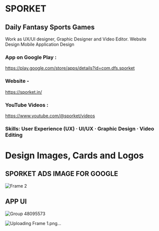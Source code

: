 # SPORKET 
## Daily Fantasy Sports Games

Work as UX/UI designer, Graphic Designer and Video Editor.
Website Design 
Mobile Application Design

### App on Google Play : 
https://play.google.com/store/apps/details?id=com.dfs.sporket

### Website -
https://sporket.in/

### YouTube Videos :
https://www.youtube.com/@sporket/videos

### Skills: User Experience (UX) · UI/UX · Graphic Design · Video Editing

# Design Images, Cards and Logos

## SPORKET ADS IMAGE FOR GOOGLE

![Frame 2](https://user-images.githubusercontent.com/85125898/229275043-8db35dd3-8880-465f-b247-e8032fe5db5a.png)




## APP UI 

![Group 48095573](https://user-images.githubusercontent.com/85125898/229274339-753583d5-09bb-4dc6-9673-5ce36835a878.png)

![Uploading Frame 1.png…]()


